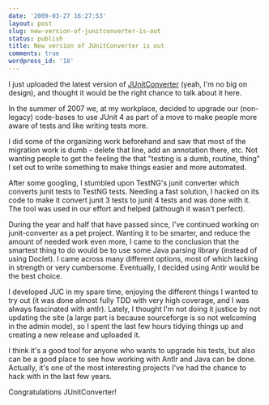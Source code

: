 ```yaml
---
date: '2009-03-27 16:27:53'
layout: post
slug: new-version-of-junitconverter-is-out
status: publish
title: New version of JUnitConverter is out
comments: true
wordpress_id: '18'
---
```


I just uploaded the latest version of [JUnitConverter](http://junit-converter.sourceforge.net/) (yeah, I'm no big on design), and thought it would be the right chance to talk about it here.

In the summer of 2007 we, at my workplace, decided to upgrade our (non-legacy) code-bases to use JUnit 4 as part of a move to make people more aware of tests and like writing tests more.

I did some of the organizing work beforehand and saw that most of the migration work is dumb - delete that line, add an annotation there, etc. Not wanting people to get the feeling the that "testing is a dumb, routine, thing" I set out to write something to make things easier and more automated.

After some googling, I stumbled upon TestNG's junit converter which converts junit tests to TestNG tests. Needing a fast solution, I hacked on its code to make it convert junit 3 tests to junit 4 tests and was done with it. The tool was used in our effort and helped (although it wasn't perfect).

During the year and half that have passed since, I've continued working on junit-converter as a pet project. Wanting it to be smarter, and reduce the amount of needed work even more, I came to the conclusion that the smartest thing to do would be to use some Java parsing library (instead of using Doclet). I came across many different options, most of which lacking in strength or very cumbersome. Eventually, I decided using Antlr would be the best choice.

I developed JUC in my spare time, enjoying the different things I wanted to try out (it was done almost fully TDD with very high coverage, and I was always fascinated with antlr). Lately, I thought I'm not doing it justice by not updating the site (a large part is because sourceforge is so not welcoming in the admin mode), so I spent the last few hours tidying things up and creating a new release and uploaded it.

I think it's a good tool for anyone who wants to upgrade his tests, but also can be a good place to see how working with Antlr and Java can be done. Actually, it's one of the most interesting projects I've had the chance to hack with in the last few years.

Congratulations JUnitConverter!
